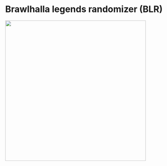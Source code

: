 # Brawlhalla legends randomizer (BLR)

<img src="https://i.ibb.co/0Vyw0T3k/image.png" height=448px></img>
